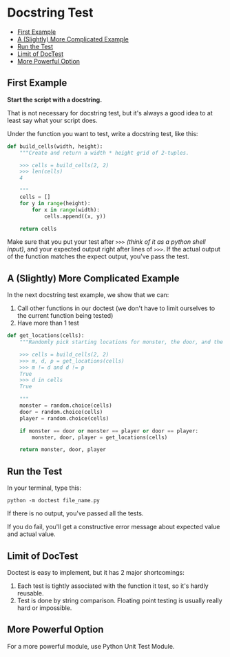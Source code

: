 # Docstring Test


* [First Example](#first-example)
* [A (Slightly) More Complicated Example](#a-slightly-more-complicated-example)
* [Run the Test](#run-the-test)
* [Limit of DocTest](#limit-of-doctest)
* [More Powerful Option](#more-powerful-option)

## First Example

**Start the script with a docstring.**

That is not necessary for docstring test, but it's always a good idea to at least say what your script does.

Under the function you want to test, write a docstring test, like this:

```python
def build_cells(width, height):
    """Create and return a width * height grid of 2-tuples.

    >>> cells = build_cells(2, 2)
    >>> len(cells)
    4

    """
    cells = []
    for y in range(height):
        for x in range(width):
            cells.append((x, y))

    return cells
```

Make sure that you put your test after `>>>` *(think of it as a python shell input)*, and your expected output right after lines of `>>>`. If the actual output of the function matches the expect output, you've pass the test.

## A (Slightly) More Complicated Example
In the next docstring test example, we show that we can:

1. Call other functions in our doctest (we don't have to limit ourselves to the current function being tested)
2. Have more than 1 test

```python
def get_locations(cells):
    """Randomly pick starting locations for monster, the door, and the player.

    >>> cells = build_cells(2, 2)
    >>> m, d, p = get_locations(cells)
    >>> m != d and d != p
    True
    >>> d in cells
    True

    """
    monster = random.choice(cells)
    door = random.choice(cells)
    player = random.choice(cells)

    if monster == door or monster == player or door == player:
        monster, door, player = get_locations(cells)

    return monster, door, player
```

## Run the Test

In your terminal, type this:

```
python -m doctest file_name.py
```

If there is no output, you've passed all the tests.

If you do fail, you'll get a constructive error message about expected value and actual value.

## Limit of DocTest
Doctest is easy to implement, but it has 2 major shortcomings:

1. Each test is tightly associated with the function it test, so it's hardly reusable.
2. Test is done by string comparison. Floating point testing is usually really hard or impossible.

## More Powerful Option
For a more powerful module, use Python Unit Test Module.

